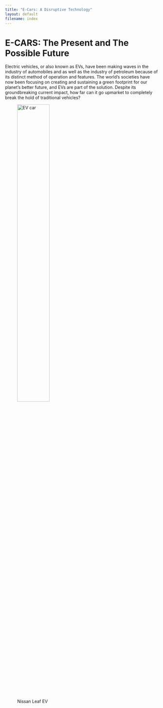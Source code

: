 ```yaml
---
title: "E-Cars: A Disruptive Technology"
layout: default
filename: index
--- 
```

  <body>
    <h1>E-CARS: The Present and The Possible Future</h1>
    <p>Electric vehicles, or also known as EVs, have been making waves in the industry of automobiles and as well as the 
      industry of petroleum because of its distinct method of operation and features. The world’s societies have now been 
      focusing on creating and sustaining a green footprint for our planet’s better future, and EVs are part of the solution. 
      Despite its groundbreaking current impact, how far can it go upmarket to completely break the hold of traditional vehicles?</p>
    <figure>
  <img src="https://knowledge.wharton.upenn.edu/wp-content/uploads/2017/01/Nissan-Leaf.jpeg" alt="EV car" style="width:50%">
  <figcaption>Nissan Leaf EV</figcaption>
</figure>

  </body>
